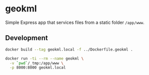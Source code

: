 # geokml

Simple Express app that services files from a static folder `/app/www`.

## Development

```sh
docker build --tag geokml.local -f ../Dockerfile.geokml .
```

```sh
docker run -ti --rm --name geokml \
  -v `pwd`/_tmp:/app/www \
  -p 8000:8000 geokml.local
```
